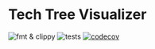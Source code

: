 # Tech Tree Visualizer

![fmt & clippy](https://github.com/Orchaldir/tech_tree/actions/workflows/check-and-lint.yaml/badge.svg)
![tests](https://github.com/Orchaldir/tech_tree/actions/workflows/test.yaml/badge.svg)
[![codecov](https://codecov.io/gh/Orchaldir/tech_tree/branch/main/graph/badge.svg?token=SLIHSUWHT2)](https://codecov.io/gh/Orchaldir/tech_tree)